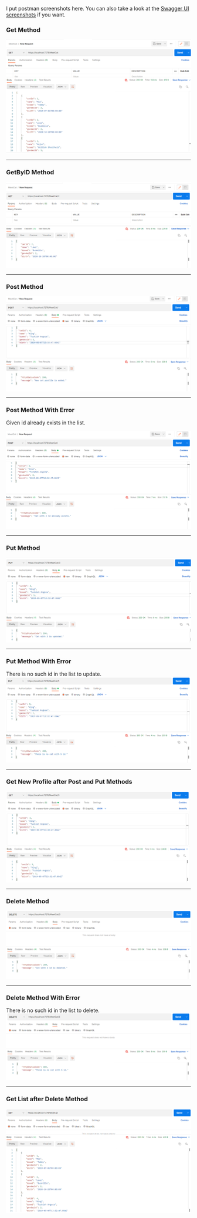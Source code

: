 I put postman screenshots here. You can also take a look at the [Swagger UI screenshots](https://github.com/AKBANK-Patika-FullStack-Bootcamp/CansuYanik_Homeworks/tree/main/Week2/Swagger%20UI%20Screenshots) if you want.

<h3> Get Method </h3>

![get](https://github.com/AKBANK-Patika-FullStack-Bootcamp/CansuYanik_Homeworks/blob/main/Week2/Postman%20Screenshots/get_method.PNG)

-------------------------------------------

<h3> GetByID Method </h3> 

![getByID](https://github.com/AKBANK-Patika-FullStack-Bootcamp/CansuYanik_Homeworks/blob/main/Week2/Postman%20Screenshots/getByID_method.PNG)

-------------------------------------------

<h3> Post Method </h3> 

![post](https://github.com/AKBANK-Patika-FullStack-Bootcamp/CansuYanik_Homeworks/blob/main/Week2/Postman%20Screenshots/post_method.PNG)

-------------------------------------------

<h3> Post Method With Error </h3> 

Given id already exists in the list.

![posterr](https://github.com/AKBANK-Patika-FullStack-Bootcamp/CansuYanik_Homeworks/blob/main/Week2/Postman%20Screenshots/post_method_withError.PNG)

-------------------------------------------

<h3> Put Method </h3> 

![put](https://github.com/AKBANK-Patika-FullStack-Bootcamp/CansuYanik_Homeworks/blob/main/Week2/Postman%20Screenshots/put_method.PNG)

-------------------------------------------

<h3> Put Method With Error </h3> 

There is no such id in the list to update.
![puterr](https://github.com/AKBANK-Patika-FullStack-Bootcamp/CansuYanik_Homeworks/blob/main/Week2/Postman%20Screenshots/put_method_withError.PNG)

-------------------------------------------

<h3> Get New Profile after Post and Put Methods </h3> 

![getpostput](https://github.com/AKBANK-Patika-FullStack-Bootcamp/CansuYanik_Homeworks/blob/main/Week2/Postman%20Screenshots/get_method_after_post_and_put.PNG)

-------------------------------------------

<h3> Delete Method </h3> 

![delete](https://github.com/AKBANK-Patika-FullStack-Bootcamp/CansuYanik_Homeworks/blob/main/Week2/Postman%20Screenshots/delete_method.PNG)

-------------------------------------------

<h3> Delete Method With Error </h3> 

There is no such id in the list to delete.
![deleteerr](https://github.com/AKBANK-Patika-FullStack-Bootcamp/CansuYanik_Homeworks/blob/main/Week2/Postman%20Screenshots/delete_method_withError.PNG)

-------------------------------------------

<h3> Get List after Delete Method </h3> 

![getdelete](https://github.com/AKBANK-Patika-FullStack-Bootcamp/CansuYanik_Homeworks/blob/main/Week2/Postman%20Screenshots/get_method_after_delete.PNG)
